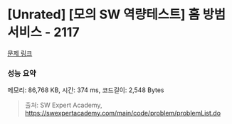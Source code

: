 # [Unrated] [모의 SW 역량테스트] 홈 방범 서비스 - 2117 

[문제 링크](https://swexpertacademy.com/main/code/problem/problemDetail.do?contestProbId=AV5V61LqAf8DFAWu) 

### 성능 요약

메모리: 86,768 KB, 시간: 374 ms, 코드길이: 2,548 Bytes



> 출처: SW Expert Academy, https://swexpertacademy.com/main/code/problem/problemList.do